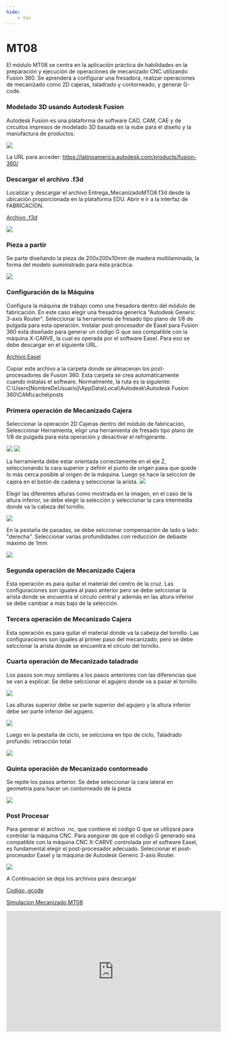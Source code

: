 ```yaml
---
hide:
    - toc
---
```


# MT08

El módulo MT08 se centra en la aplicación práctica de habilidades en la preparación y ejecución de operaciones de mecanizado CNC utilizando Fusion 360. Se aprenderá a configurar una fresadora, realizar operaciones de mecanizado como 2D cajeras, taladrado y contorneado, y generar G-code.

### Modelado 3D usando Autodesk Fusion 

Autodesk Fusion es una plataforma de software CAD, CAM, CAE y de circuitos impresos de modelado 3D basada en la nube para el diseño y la manufactura de productos.

![](../images/MT02/image_MT02_4.png)

La URL para acceder: https://latinoamerica.autodesk.com/products/fusion-360/


### Descargar el archivo .f3d

Localizar y descargar el archivo Entrega_MecanizadoMTO8.f3d desde la ubicación proporcionada en la plataforma EDU. Abrir e ir a la interfaz de FABRICACIÓN.

[Archivo .f3d](https://drive.google.com/file/d/1LtPr0RQdWEIW7CtqzE95KyDzig9P1hRA/view?usp=sharing)

![](../images/MT08/image_01.png)


### Pieza a partir

Se parte diseñando la pieza de 200x200x10mm de madera multilaminada, la forma del modelo suministrado para ésta práctica.

![](../images/MT08/image_04.png)

### Configuración de la Máquina

Configura la máquina de trabajo como una fresadora dentro del módulo de fabricación. En este caso elegir una fresadroa generica "Autodesk Generic 3-axis Router". Seleccionar la herramienta de fresado tipo plano de 1/8 de pulgada para esta operación.
Instalar post-procesador de Easel para Fusion 360 está diseñado para generar un código G que sea compatible con la máquina X-CARVE, la cual es operada por el software Easel. Para eso se debe descargar en el siguiente URL. 

[Archivo Easel](https://drive.google.com/file/d/1awccpPvpL28sB1gJozI6dwUnpSIph6Kb/view?usp=sharing)

Copiar este archivo a la carpeta donde se almacenan los post-procesadores de Fusion 360. Esta carpeta se crea automáticamente cuando instalas el software. Normalmente, la ruta es la siguiente: C:\Users\[NombreDeUsuario]\AppData\Local\Autodesk\Autodesk Fusion 360\CAM\cache\posts 

### Primera operación de Mecanizado Cajera

Seleccionar la operación 2D Cajeras dentro del módulo de fabricación, Seleeccionar Herramienta, eligir una herramienta de fresado tipo plano de 1/8 de pulgada para esta operación y desactivar el refrigerante.

![](../images/MT08/image_04.png)
![](../images/MT08/image_05.png)

La herramienta debe estar orientada correctamente en el eje Z, seleccionando la cara superior y definir el punto de origen paea que quede lo más cerca posible al origen de la máquina. Luego se hace la selccion de cajera en el botón de cadena y seleccionar la arista. 
![](../images/MT08/image_06.png)


Elegir las diferentes alturas como mostrada en la imagen, en el caso de la altura inferior, se debe elegir la selección y seleccionar la cara intermedia donde va la cabeza del tornillo. 

![](../images/MT08/image_08.png)



En la pestaña de pasadas, se debe selccionar compensación de lado a lado: "derecha". Seleccionar varias profundidades con reducción de debaste máximo de 1mm

![](../images/MT08/image_09.png)

### Segunda operación de Mecanizado Cajera 

Esta operación es para quitar el material del centro de la cruz. Las configuraciones son iguales al paso anterior pero se debe selccionar la arista donde se encuentra el circulo central y además en las altura inferior se debe cambiar a más bajo de la selección.  

### Tercera operación de Mecanizado Cajera 

Esta operación es para quitar el material donde va la cabeza del tornillo. Las configuraciones son iguales al primer paso del mecanizado, pero se debe selccionar la arista donde se encuentra el circulo del tornillo.

### Cuarta operación de Mecanizado taladrado

Los pasos son muy similares a los pasos anteriores con las diferencias que se van a explicar. Se debe selccionar el agujero donde va a pasar el tornillo.

![](../images/MT08/image_10.png)

Las alturas superior debe se parte superior del agujero y la altura inferior debe ser parte inferior del agujero.

![](../images/MT08/image_11.png)

Luego en la pestaña de ciclo, se selcciona en tipo de ciclo, Taladrado profundo: retracción total

![](../images/MT08/image_12.png)

### Quinta operación de Mecanizado contorneado

Se repite los pasos anterior. Se debe seleccionar la cara lateral en geometría para hacer un contorneado de la pieza

![](../images/MT08/image_13.png)

### Post Procesar

Para generar el archivo .nc, que contiene el código G que se utilizará para controlar la máquina CNC. 
Para asegurar de que el código G generado sea compatible con la máquina CNC X-CARVE controlada por el software Easel, es fundamental elegir el post-procesador adecuado. Seleccionar el post-procesador Easel y la máquina de Autodesk Generic 3-axis Router. 

![](../images/MT08/image_14.png)


A Continuación se deja los archivos para descargar

[Codigo .gcode](https://drive.google.com/drive/folders/1LiBhaAZHaG_xEl88E2JbEmzCYhp3iFah?usp=sharing)


[Simulacion Mecanizado MT08](https://www.youtube.com/watch?v=IqJnHjdhV8w)
<iframe width="560" height="315" src="https://www.youtube.com/embed/IqJnHjdhV8w" frameborder="0" allowfullscreen></iframe>
